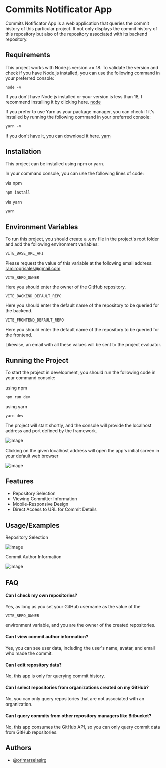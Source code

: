 
# Commits Notificator App

Commits Notificator App is a web application that queries the commit history of this particular project. It not only displays the commit history of this repository but also of the repository associated with its backend repository.





## Requirements

This project works with Node.js version >= 18. To validate the version and check if you have Node.js installed, you can use the following command in your preferred console:

```
node -v
```

If you don't have Node.js installed or your version is less than 18, I recommend installing it by clicking here. [node](https://nodejs.org/)

If you prefer to use Yarn as your package manager, you can check if it's installed by running the following command in your preferred console:
```
yarn -v
```

If you don't have it, you can download it here. [yarn](https://classic.yarnpkg.com/lang/en/docs/install/#windows-stable)

## Installation

This project can be installed using npm or yarn.

In your command console, you can use the following lines of code:

via npm
```bash
npm install
```
via yarn
```bash
yarn
```



## Environment Variables

To run this project, you should create a .env file in the project's root folder and add the following environment variables:

`VITE_BASE_URL_API`

Please request the value of this variable at the following email address: ramirogrisales@gmail.com

`VITE_REPO_OWNER`

Here you should enter the owner of the GitHub repository.

`VITE_BACKEND_DEFAULT_REPO`

Here you should enter the default name of the repository to be queried for the backend.

`VITE_FRONTEND_DEFAULT_REPO` 

Here you should enter the default name of the repository to be queried for the frontend.

Likewise, an email with all these values will be sent to the project evaluator.



## Running the Project

To start the project in development, you should run the following code in your command console:

using npm
```bash
npm run dev
```

using yarn
```bash
yarn dev
```

The project will start shortly, and the console will provide the localhost address and port defined by the framework.

![image](https://github.com/orimarselasirg/commitNotificator/assets/84402210/1d65a087-f552-4c5a-8471-990303efabc8)

Clicking on the given localhost address will open the app's initial screen in your default web browser

![image](https://github.com/orimarselasirg/commitNotificator/assets/84402210/60b83853-75a0-4efa-91aa-b5d455c4a9f8)

## Features

- Repository Selection
- Viewing Committer Information
- Mobile-Responsive Design
- Direct Access to URL for Commit Details


## Usage/Examples

Repository Selection

![image](https://github.com/orimarselasirg/commitNotificator/assets/84402210/9542e10e-52df-445e-bdd0-4327478e4856)

Commit Author Information

![image](https://github.com/orimarselasirg/commitNotificator/assets/84402210/5ca25621-245e-4c5f-8255-78326a26becb)

## FAQ

#### Can I check my own repositories?

Yes, as long as you set your GitHub username as the value of the 
```
VITE_REPO_OWNER
```
environment variable, and you are the owner of the created repositories.

#### Can I view commit author information?

Yes, you can see user data, including the user's name, avatar, and email who made the commit.

#### Can I edit repository data?

No, this app is only for querying commit history.

#### Can I select repositories from organizations created on my GitHub?

No, you can only query repositories that are not associated with an organization.

#### Can I query commits from other repository managers like Bitbucket?

No, this app consumes the GitHub API, so you can only query commit data from GitHub repositories.

## Authors

- [@orimarselasirg](https://github.com/orimarselasirg)







